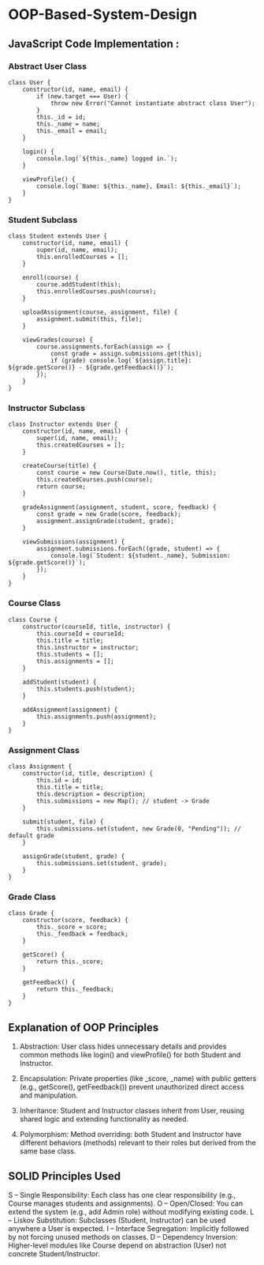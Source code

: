 # OOP-Based-System-Design
## JavaScript Code Implementation :
### Abstract User Class
```
class User {
    constructor(id, name, email) {
        if (new.target === User) {
            throw new Error("Cannot instantiate abstract class User");
        }
        this._id = id;
        this._name = name;
        this._email = email;
    }

    login() {
        console.log(`${this._name} logged in.`);
    }

    viewProfile() {
        console.log(`Name: ${this._name}, Email: ${this._email}`);
    }
}
```
### Student Subclass
```
class Student extends User {
    constructor(id, name, email) {
        super(id, name, email);
        this.enrolledCourses = [];
    }

    enroll(course) {
        course.addStudent(this);
        this.enrolledCourses.push(course);
    }

    uploadAssignment(course, assignment, file) {
        assignment.submit(this, file);
    }

    viewGrades(course) {
        course.assignments.forEach(assign => {
            const grade = assign.submissions.get(this);
            if (grade) console.log(`${assign.title}: ${grade.getScore()} - ${grade.getFeedback()}`);
        });
    }
}
```
### Instructor Subclass
```
class Instructor extends User {
    constructor(id, name, email) {
        super(id, name, email);
        this.createdCourses = [];
    }

    createCourse(title) {
        const course = new Course(Date.now(), title, this);
        this.createdCourses.push(course);
        return course;
    }

    gradeAssignment(assignment, student, score, feedback) {
        const grade = new Grade(score, feedback);
        assignment.assignGrade(student, grade);
    }

    viewSubmissions(assignment) {
        assignment.submissions.forEach((grade, student) => {
            console.log(`Student: ${student._name}, Submission: ${grade.getScore()}`);
        });
    }
}
```
### Course Class
```
class Course {
    constructor(courseId, title, instructor) {
        this.courseId = courseId;
        this.title = title;
        this.instructor = instructor;
        this.students = [];
        this.assignments = [];
    }

    addStudent(student) {
        this.students.push(student);
    }

    addAssignment(assignment) {
        this.assignments.push(assignment);
    }
}
```
### Assignment Class
```
class Assignment {
    constructor(id, title, description) {
        this.id = id;
        this.title = title;
        this.description = description;
        this.submissions = new Map(); // student -> Grade
    }

    submit(student, file) {
        this.submissions.set(student, new Grade(0, "Pending")); // default grade
    }

    assignGrade(student, grade) {
        this.submissions.set(student, grade);
    }
}
```
### Grade Class
```
class Grade {
    constructor(score, feedback) {
        this._score = score;
        this._feedback = feedback;
    }

    getScore() {
        return this._score;
    }

    getFeedback() {
        return this._feedback;
    }
}
```

## Explanation of OOP Principles
1. Abstraction:
User class hides unnecessary details and provides common methods like login() and viewProfile() for both Student and Instructor.

2. Encapsulation:
Private properties (like _score, _name) with public getters (e.g., getScore(), getFeedback()) prevent unauthorized direct access and manipulation.

3. Inheritance:
Student and Instructor classes inherit from User, reusing shared logic and extending functionality as needed.

4. Polymorphism:
Method overriding: both Student and Instructor have different behaviors (methods) relevant to their roles but derived from the same base class.

## SOLID Principles Used
S – Single Responsibility: Each class has one clear responsibility (e.g., Course manages students and assignments).
O – Open/Closed: You can extend the system (e.g., add Admin role) without modifying existing code.
L – Liskov Substitution: Subclasses (Student, Instructor) can be used anywhere a User is expected.
I – Interface Segregation: Implicitly followed by not forcing unused methods on classes.
D – Dependency Inversion: Higher-level modules like Course depend on abstraction (User) not concrete Student/Instructor.
